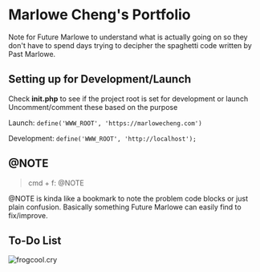 # Marlowe Cheng's Portfolio

Note for Future Marlowe to understand what is actually going on so they don't have to spend days trying to decipher the spaghetti code written by Past Marlowe.


## Setting up for Development/Launch

Check **init.php** to see if the project root is set for development or launch
Uncomment/comment these based on the purpose

Launch: `define('WWW_ROOT', 'https://marlowecheng.com')`

Development: `define('WWW_ROOT', 'http://localhost');`


## @NOTE

> cmd + f: @NOTE

@NOTE is kinda like a bookmark to note the problem code blocks or just plain confusion. Basically something Future Marlowe can easily find to fix/improve.


## To-Do List

<picture>
  <img alt="frogcool.cry" src="https://i.imgur.com/POXY3BW.png">
</picture>

